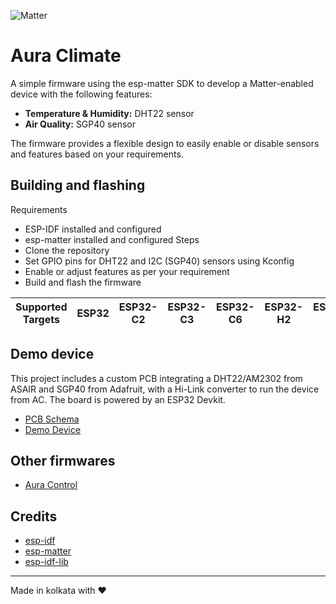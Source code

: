 ![Matter](https://csa-iot.org/wp-content/uploads/2022/09/matter_lkup_rgb_night-scaled.jpg)
# Aura Climate
A simple firmware using the esp-matter SDK to develop a Matter-enabled device with the following features:
- **Temperature & Humidity:** DHT22 sensor
- **Air Quality:** SGP40 sensor

The firmware provides a flexible design to easily enable or disable sensors and features based on your requirements.

## Building and flashing
Requirements
- ESP-IDF installed and configured
- esp-matter installed and configured
Steps
- Clone the repository
- Set GPIO pins for DHT22 and I2C (SGP40) sensors using Kconfig
- Enable or adjust features as per your requirement
- Build and flash the firmware


| Supported Targets | ESP32 | ESP32-C2 | ESP32-C3 | ESP32-C6 | ESP32-H2 | ESP32-P4 | ESP32-S2 | ESP32-S3 |
| ----------------- | ----- | -------- | -------- | -------- | -------- | -------- | -------- | -------- |

## Demo device
This project includes a custom PCB integrating a DHT22/AM2302 from ASAIR and SGP40 from Adafruit, with a Hi-Link converter to run the device from AC. The board is powered by an ESP32 Devkit.
- [PCB Schema](https://365.altium.com/files/E2252F43-3197-4BE0-AAA4-C608606C2910)
- [Demo Device](device.jpg)

## Other firmwares
- [Aura Control](https://github.com/jrsarath/aura-control)


## Credits
- [esp-idf](https://github.com/espressif/esp-idf)
- [esp-matter](https://github.com/espressif/esp-matter)
- [esp-idf-lib](https://github.com/UncleRus/esp-idf-lib/)

<hr />
Made in kolkata with ❤️ 